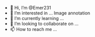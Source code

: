 - 👋 Hi, I’m @Emer231
- 👀 I’m interested in ... Image annotation
- 🌱 I’m currently learning ...
- 💞️ I’m looking to collaborate on ...
- 📫 How to reach me ...

<!---
Emer231/Emer231 is a ✨ special ✨ repository because its `README.md` (this file) appears on your GitHub profile.
You can click the Preview link to take a look at your changes.
--->
